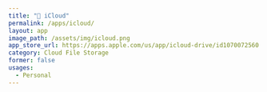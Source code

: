 ```yaml
---
title: " iCloud"
permalink: /apps/icloud/
layout: app
image_path: /assets/img/icloud.png
app_store_url: https://apps.apple.com/us/app/icloud-drive/id1070072560
category: Cloud File Storage
former: false
usages:
  - Personal
---
```


